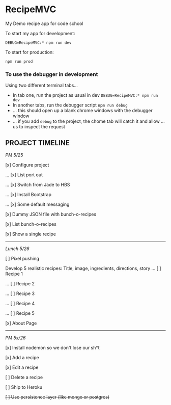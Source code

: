 # RecipeMVC

My Demo recipe app for code school

To start my app for development:

```
DEBUG=RecipeMVC:* npm run dev
```

To start for production:

```
npm run prod
```


### To use the debugger in development

Using two different terminal tabs...

* In tab one, run the project as usual in dev `DEBUG=RecipeMVC:* npm run dev`
* In another tabs, run the debugger script `npm run debug`
* ... this should open up a blank chrome windows with the debugger window
* ... if you add `debug` to the project, the chome tab will catch it and allow
  ... us to inspect the request

## PROJECT TIMELINE

*PM 5/25*

[x] Configure project

... [x] List port out

... [x] Switch from Jade to HBS

... [x] Install Bootstrap

... [x] Some default messaging

[x] Dummy JSON file with bunch-o-recipes

[x] List bunch-o-recipes

[x] Show a single recipe


---

*Lunch 5/26*

[ ] Pixel pushing

Develop 5 realistic recipes: Title, image, ingredients, directions, story
... [ ] Recipe 1

... [ ] Recipe 2

... [ ] Recipe 3

... [ ] Recipe 4

... [ ] Recipe 5

[x] About Page

-----

*PM 5x/26*

[x] Install nodemon so we don't lose our sh*t

[x] Add a recipe

[x] Edit a recipe

[ ] Delete a recipe

[ ] Ship to Heroku

~~[ ] Use persistence layer (like mongo or postgres)~~
